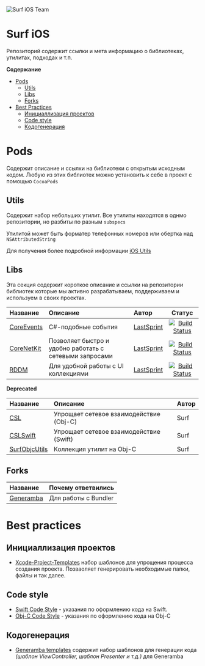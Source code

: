 
![Surf iOS Team](https://raw.githubusercontent.com/surfstudio/iOS_Dev/master/img/surf_logo.png)
# Surf iOS

Репозиторий содержит ссылки и мета информацию о библиотеках, утилитах, подходах и т.п.

**Содержание**

- [Pods](#pods)
  - [Utils](#utils)
  - [Libs](#libs)
  - [Forks](#forks)
- [Best Practices](#best-practices)
  - [Инициаллизация проектов](#Инициаллизация-проектов)
  - [Code style](#code-style)
  - [Кодогенерация](#кодогенерация)
 
# Pods

Содержит описание и ссылки на библиотеки с открытым исходным кодом. 
Любую из этих библиотек можно установить к себе в проект с помощью `CocoaPods`

## Utils

Содержит набор небольших утилит. 
Все утилиты находятся в однмо репозитории, но разбиты по разным `subspecs`

Утилитой может быть форматер телефонных номеров или обертка над `NSAttributedString`

Для получения более подробной информации [iOS Utils](https://github.com/surfstudio/iOS-Utils)

## Libs

Эта секция содержит короткое описание и ссылки на репозитории библиотек которые мы активно разрабатываем, поддерживаем и используем в своих проектах. 

| Название | Описание | Автор | Статус |
| :--- | :--- | :--- | :---: |
| [CoreEvents](https://github.com/surfstudio/CoreEvents) | C#-подобные события | [LastSprint](https://github.com/LastSprint) | [![Build Status](https://travis-ci.org/surfstudio/CoreNetKit.svg?branch=master)](https://travis-ci.org/surfstudio/CoreEvents)
| [CoreNetKit](https://github.com/surfstudio/CoreNetKit) | Позволяет быстро и удобно работать с сетевыми запросами | [LastSprint](https://github.com/LastSprint) | [![Build Status](https://travis-ci.org/surfstudio/CoreNetKit.svg?branch=master)](https://travis-ci.org/surfstudio/CoreNetKit)
| [RDDM](https://github.com/surfstudio/ReactiveDataDisplayManager) | Для удобной работы с UI коллекциями | [LastSprint](https://github.com/LastSprint) | [![Build Status](https://travis-ci.org/surfstudio/ReactiveDataDisplayManager.svg?branch=master&style=flat)](https://travis-ci.org/surfstudio/ReactiveDataDisplayManager)

**Deprecated**

| Название | Описание | Автор |
| :--- | :--- | :--- |
| [CSL](https://bitbucket.org/surfstudio/cslswift/src/master/) | Упрощает сетевое взаимодействие (Obj-C) | Surf
| [CSLSwift](https://bitbucket.org/surfstudio/cacheableservicelayer/src) | Упрощает сетевое взаимодействие (Swift) | Surf 
| [SurfObjcUtils](https://bitbucket.org/surfstudio/surfobjcutils/src/master/) | Коллекция утилит на Obj-C | Surf 

## Forks
| Название | Почему ответвились |
| :--- | :---- |
| [Generamba](github.com/surfstudio/Generamba) | Для работы с Bundler

# Best practices

## Инициаллизация проектов
- [Xcode-Project-Templates](https://github.com/surfstudio/Xcode-Project-Templates) набор шаблонов для упрощения процесса создания проекта. Позваоляет генерировать необходимые папки, файлы и так далее.

## Code style
- [Swift Code Style](https://github.com/surfstudio/SwiftCodestyle) - указания по оформлению кода на Swift.
- [Obj-C Code Style](https://github.com/surfstudio/objective-c-style-guide) - указания по оформлению кода на Obj-C

## Кодогенерация
- [Generamba templates](https://github.com/surfstudio/generamba-templates) содержит набор шаблонов для генерации кода _(шаблон ViewController, шаблон Presenter и т.д.)_ для Generamba

